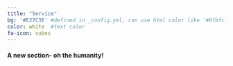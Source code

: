 ```yaml
---
title: "Service"
bg: '#E27C3E' #defined in _config.yml, can use html color like '#0fbfcf'
color: white  #text color
fa-icon: cubes
---
```


#### A new section- oh the humanity!
